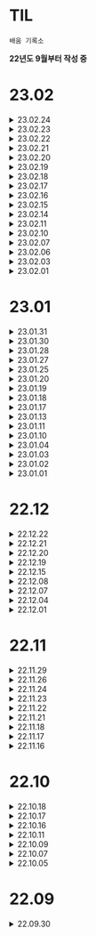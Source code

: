 # TIL

`배움 기록소`  

**22년도 9월부터 작성 중**


# 23.02

<details>
<summary>23.02.24</summary>
<div markdown="1">

**DATACAMP - Cluster Analysis in Python 수강**  
* Hierarchical Clustering (31%)

**DATACAMP - Introduction to R 수강**
* Factors (완료)

**DL 스터디**
* 이상치 탐지 개념 공부  
https://www.notion.so/run-the-world/Outlier-Detection-164e43c175cf457f96cfd4884038cb09?pvs=4

**SQLD 자격증 공부**
* 개념공부 - 데이터 모델과 성능
* SQL 자격검정 실전문제 과목 1 1회독

</div>
</details>


<details>
<summary>23.02.23</summary>
<div markdown="1">

**DATACAMP - Cluster Analysis in Python 수강**  
* Hierarchical Clustering (24%)

**DATACAMP - Introduction to R 수강**
* Matrices (완료)

**SQLD 자격증 공부**
* 개념공부 - 과목 1 1회독 - 하지만 후루룩 읽어서 적어도 3회독은 목표
* 기출문제 풀이
* SQLD 기출 정리강의 1편 38회 기출 영상보고 개념 채우기  
링크: https://youtu.be/G9xtiEH2LTg

</div>
</details>

<details>
<summary>23.02.22</summary>
<div markdown="1">

**DATACAMP - Cluster Analysis in Python 수강**  
* Introduction to Clustering (완료)

**DL 스터디**
* GAN 개념 정리 발표 듣기
* 3주간 진행할 프로젝트 선정 : 월간 데이콘 신용카드 사기 거래 탐지 AI 경진대회 

</div>
</details>

<details>
<summary>23.02.21</summary>
<div markdown="1">

**DATACAMP - Cluster Analysis in Python 수강**  
* Introduction to Clustering (73%)

**모두펍] 빨리 뛰어서 딥러닝 속으로**

</div>
</details>


<details>
<summary>23.02.20</summary>
<div markdown="1">

**DATACAMP - Cluster Analysis in Python 수강**  
* Introduction to Clustering (46%)

**DATACAMP - Introduction to R 수강**
* Matrices (30%)

**SQLD 자격증 공부**
* 개념공부 - 프로젝트 생명주기에서 데이터 모델링까지 
* 기출문제 풀이

**원티드] 프리온보딩 데이터 챌린지**
* 사전미션 수행  
가설을 수립하고 필요한 데이터 스키마 정의  
https://www.notion.so/run-the-world/68b3063eb2294364b0a1dfc4490c0690?pvs=4


</div>
</details>


<details>
<summary>23.02.19</summary>
<div markdown="1">

**DL 스터디 과제 수행**  
https://github.com/Danssi26/ML-DL/tree/main/RL
* RL FITB
* RL Transcript

</div>
</details>


<details>
<summary>23.02.18</summary>
<div markdown="1">

**DATACAMP - Introduction to R 수강**
* Vectors (완료)

</div>
</details>


<details>
<summary>23.02.17</summary>
<div markdown="1">

**프로그래머스 SQL 코딩 테스트 풀이**
* 대여 기록이 존재하는 자동차 리스트 구하기
* 자동차 대여 기록에서 대여중 / 대여 가능 여부 구분하기
* 상품을 구매한 회원 비율 구하기  
풀이: https://velog.io/@dbdb26/MySQL-programmers-상품을-구매한-회원-비율-구하기
* 주문량이 많은 아이스크림들 조회하기

**DATACAMP - Introduction to R 수강**
* Intro to basics (완료)
* Vectors (32%)

</div>
</details>


<details>
<summary>23.02.16</summary>
<div markdown="1">

**OCR POI Matching, Menu Option Extraction, Menu Matching 개념**

<details>
<summary>OCR POI Matching</summary>
<div markdown="1">

- OCR POI Matching은 광학 문자 인식(OCR) 기술과 지리 정보 시스템(GIS)을 활용하여 텍스트에서 추출한 정보와 실제 위치 정보를 연결하는 기술  
- 이 기술은 일반적으로 주소나 장소 이름 등의 텍스트 정보를 인식하여 해당 장소의 정확한 위치를 지도 상에서 찾아내는 데 사용  
- 이를 위해서는 OCR 기술을 사용하여 사진 속의 텍스트를 인식하고 지리 정보 시스템(GIS)에서 제공하는 POI(Point of Interest) 데이터베이스를 활용하여 해당 장소의 위치 정보를 찾아야함. POI 데이터베이스는 주소, 건물 이름, 지명 등 다양한 정보를 포함하고 있으며 이를 활용하여 텍스트 정보와 위치 정보를 매핑할 수 있음.  
- OCR POI Matching은 지도 서비스, 위치 기반 애플리케이션 등에서 사용되며, 사용자가 검색한 장소의 이름이나 주소를 인식하고, 해당 장소를 정확하게 지도 상에서 찾아내는 데 유용


</div>
</details>

<details>
<summary>Menu Option Extraction</summary>
<div markdown="1">

- Menu Option Extraction은 메뉴에서 제공되는 각각의 선택지(option)를 인식하고 추출하는 과정  
- 이 기술은 메뉴를 디지털화하여 사용자가 원하는 선택지를 쉽게 찾을 수 있도록 돕는 데 활용  
- Menu Option Extraction은 OCR 기술을 사용하여 메뉴에서 텍스트 정보를 추출  
- 이후 자연어 처리 기술을 이용하여 텍스트 정보를 의미 있는 단어로 분리하고 각각의 선택지(option)를 구분. 이를 위해서는 텍스트 정보를 정제하고, 키워드를 찾아내는 등의 과정이 필요


</div>
</details>

<details>
<summary>Menu Matching</summary>
<div markdown="1">  

- Menu Matching은 사용자가 주문하려는 음식을 자동으로 식별하고, 메뉴에서 해당 음식을 찾아 매칭하는 기술  
- 이를 통해 사용자는 메뉴에서 직접 선택지(option)를 찾아 고르는 수고를 덜 수 있음  
- 이미지 인식 기술과 자연어 처리 기술을 결합하여 구현  
- 사용자가 주문하려는 음식을 입력하면 이미지 인식 기술을 사용하여 해당 음식이 포함된 이미지를 찾아냄. - 이후 자연어 처리 기술을 사용하여 이미지와 관련된 메뉴 항목을 추출. 이를 통해 사용자가 주문하려는 음식과 매칭되는 선택지를 찾아내고 해당 선택지를 자동으로 선택


</div>
</details>

</div>
</details>


<details>
<summary>23.02.15</summary>
<div markdown="1">

**DL 스터디 참여**
* Transforemer 문제 풀이 설명
* 생성적 적대 신경망 개념 공유
* GAN 문제 풀이

</div>
</details>


<details>
<summary>23.02.14</summary>
<div markdown="1">

**DL 스터디 과제 수행**
* GAN 빈칸 문제 풀기
* GAN 필사

**DL 생성적 적대 신경망 개념 정리**
* 머신러닝 교과서 18과 정리

</div>
</details>


<details>
<summary>23.02.11</summary>
<div markdown="1">

**SQL 스터디 참여**
* 코드 공유 및 리뷰

</div>
</details>

<details>
<summary>23.02.10</summary>
<div markdown="1">

**프로그래머스 SQL 코딩 테스트 풀이**
* 취소되지 않은 진료 예약 조회하기  
풀이: https://velog.io/@dbdb26/MySQL-programmers-저자-별-카테고리-별-매출액-집계하기
* 저자 별 카테고리 별 매출액 집계하기  
풀이: https://velog.io/@dbdb26/MySQL-programmers-저자-별-카테고리-별-매출액-집계하기-vcyr2tth  
* 5월 식품들의 총매출 조회하기  
풀이: https://velog.io/@dbdb26/MySQL-programmers-5월-식품들의-총매출-조회하기

</div>
</details>

<details>
<summary>23.02.07</summary>
<div markdown="1">

**딥러닝 스터디 개념 정리 및 공부**
* GAN(Generative Adversarial Network)  
https://www.notion.so/run-the-world/a9cc5014f4dd44ae9202acab26a0cd1b


</div>
</details>

<details>
<summary>23.02.06</summary>
<div markdown="1">

**딥러닝 스터디 과제 수행**
* RNN 필사  
https://github.com/Danssi26/ML-DL/blob/main/RNN/16_2_16_3_Transcript.ipynb
* RNN FITB  
https://github.com/Danssi26/ML-DL/blob/main/RNN/16.2_16.3_RNN_%20FITB.ipynb
* Transformer 모델 필사  
https://github.com/Danssi26/ML-DL/blob/main/RNN/16_1_16_4_Transformer_Transcript.ipynb
* Transformer 모델 FITB  
https://github.com/Danssi26/ML-DL/blob/main/RNN/16_1_16_4_FITB.ipynb

</div>
</details>


<details>
<summary>23.02.03</summary>
<div markdown="1">

**프로그래머스 SQL lev2,3 문제 전부 풀기**

* 대여 횟수가 많은 자동차들의 월별 대여 횟수 구하기
* 성분으로 구분한 아이스크림 총 주문량
* 조건에 맞는 도서와 저자 리스트 출력하기
* 카테고리 별 도서 판매량 집계하기
* 진료과별 총 예약 횟수 출력하기
* 상품 별 오프라인 매출 구하기
* 오랜 기간 보호한 동물(2)
* 가격대 별 상품 개수 구하기
* 3월에 태어난 여성 회원 목록 출력하기
* 조건별로 분류하여 주문상태 출력하기
* 가격이 제일 비싼 식품의 정보 출력하기

**Transformer 모델 한글 챗봇 실습**  
실습 코드 참고 출처: https://github.com/ukairia777/tensorflow-transformer

</div>
</details>


<details>
<summary>23.02.01</summary>
<div markdown="1">

**딥러닝 스터디 발표 준비 및 발표**
* 순차데이터 소개
* 트랜스포머 모델(Transformer)  
* 발표 자료  
https://www.notion.so/run-the-world/2f9de1a8742f40058feecd60c4ac5670

</div>
</details>


# 23.01

<details>
<summary>23.01.31</summary>
<div markdown="1">


**RNN 개념 정리**
* https://run-the-world.notion.site/b6258e74d0554a7c82b58f37e6cced42

**딥러닝 스터디 과제**  
https://github.com/Danssi26/ML-DL/tree/main/CNN
* CNN 필사
* CNN FITB

</div>
</details>

<details>
<summary>23.01.30</summary>
<div markdown="1">


**CNN 개념 정리**

**딥러닝 스터디 과제(CNN) 관련 데이터 정리**


</div>
</details>

<details>
<summary>23.01.28</summary>
<div markdown="1">


**SQL 스터디 참여**

* 코드 공유


</div>
</details>

<details>
<summary>23.01.27</summary>
<div markdown="1">


**programmers SQL 코테 풀기**

* 자동차 대여 기록에서 장기/단기 대여 구분하기
* 과일로 만든 아이스크림 고르기
* 인기있는 아이스크림
* 흉부외과 또는 일반외과 의사 목록 출력하기
* 12세 이하인 여자 환자 목록 출력하기
* 가장 비싼 상품 구하기
* 조건에 맞는 회원수 구하기
* 나이 정보가 없는 회원 수 구하기
* 경기도에 위치한 식품창고 목록 출력하기
* 강원도에 위치한 생산공장 목록 출력하기

</div>
</details>

<details>
<summary>23.01.25</summary>
<div markdown="1">


**프로그래머의 뇌**


</div>
</details>


<details>
<summary>23.01.20</summary>
<div markdown="1">

**programmers SQL 코테 풀기**

* 평균 일일 대여 요금 구하기
* 재구매가 일어난 상품과 회원 리스트 구하기
* 12세 이하인 여자 환자 목록 출력하기
* 자동차 종류 별 특정 옵션이 포함된 자동차 수 구하기
* 즐겨찾기가 가장 많은 식당 정보 출력하기
* 카테고리 별 상품 개수 구하기
* 자동차 대여 기록에서 장기/단기 대여 구분하기

</div>
</details>

<details>
<summary>23.01.19</summary>
<div markdown="1">


**solvesql-datarian SQL 데이터 분석 캠프 실전반 쉬움 문제 풀기**
* 첫 주문과 마지막 주문
* 배송 예정일 예측 성공과 실패
* 많이 주문한 테이블 찾기
* 레스토랑의 대목
* 레스토랑의 요일별 VIP
* 레스토랑의 요일별 매출 요약

**velog에 solvesql 코테 풀었던 거 일부 업로드**
* https://velog.io/@dbdb26/MySQL-solvesql-연습문제-깨기-2난이도쉬움


**개인 포토폴리오 수정**
* 빵BTI 프로젝트 부분 전면 수정
* https://danbichoi26.oopy.io/92a61b71-6190-4cbb-a6f8-52c1aca90dab

</div>
</details>

<details>
<summary>23.01.18</summary>
<div markdown="1">


**딥러닝 스터디 참여**
* 머신러닝 교과서 15장 심층 합성곱 신경망으로 이미지 분류
* 개념 발표 듣고 정리

</div>
</details>


<details>
<summary>23.01.17</summary>
<div markdown="1">


**딥러닝 스터디 과제 수행**
* 머신러닝 교과서 15장 심층 합성곱 신경망으로 이미지 분류 개념정리
* 합성곱 신경망 관련 면접 질문 준비

</div>
</details>


<details>
<summary>23.01.13</summary>
<div markdown="1">


**solvesql 난이도 쉬움 문제 전부 풀기**  
*기존에 풀었던 문제들은 다시 풀지 않음*
* 데이터 그룹으로 묶기
* 두 테이블 결합하기
* 레스토랑 웨이터의 팁 분석
* 특정 컬럼만 조회하기
* 몇 분이서 오셨어요?
* 최근 올림픽이 개최된 도시
* 우리 플랫폼에 정착한 판매자1
* 쇼핑몰의 일일 매출액
* 멘토링 짝꿍 리스트
* 점검이 필요한 자전거 찾기
* 코드 기록: https://velog.io/@dbdb26/MySQL-solvesql-연습문제-깨기난이도쉬움
</div>
</details>


<details>
<summary>23.01.11</summary>
<div markdown="1">


**머신러닝 스터디 발표**
* Decision Tree
* Random Forest 
* 발표자료: https://www.notion.so/run-the-world/Decision-Tree-Random-Forest-412d0ed7708d4bf0bfc55fd7e822257c

</div>
</details>

<details>
<summary>23.01.10</summary>
<div markdown="1">


**머신러닝 스터디 과제 수행**
* Decision Tree
* Random Forest 
* https://github.com/Danssi26/ML-DL/tree/main/Decision%20Tree%20%26%20Random%20Forest

</div>
</details>


<details>
<summary>23.01.04</summary>
<div markdown="1">

**머신러닝 스터디 참여**
* K-means & Hierarchical Clustering 개념 발표 듣고 정리

</div>
</details>

<details>
<summary>23.01.03</summary>
<div markdown="1">

**머신러닝 교과서 개념 정리**
* 12강
* 13강

</div>
</details>


<details>
<summary>23.01.02</summary>
<div markdown="1">

**머신러닝 스터디 과제**
* K-means clustering FITB
* Hierarchical Clustering FITB
* https://github.com/Danssi26/ML-DL/tree/main/Clustering

* K-means clustering 관련 면접 질문 작성  
Q. K 평균 알고리즘의 단점을 개선한 모델은 어떤 것들이 있을까요? K 평균 알고리즘의 단점도 함께 설명해주세요. 

<details>
<summary>면접 답변</summary>
<div markdown="1">


K 평균 알고리즘의 단점은 다음과 같습니다.

- 사람이 사전에 초기 K값을 지정해 주어야합니다. 그리고 해당 값이 실제 데이터 분포와 다를 가능성이 있습니다.
- K 평균값은 국소 최적해에만 수렴하고, 효과는 초깃값에 영향을 많이 받습니다.
- 특이점 데이터의 영향을 많이 받습니다.
- 샘플 포인트는 하나의 군집에만 분류될 수 있습니다.

개선한 모델은 K-means ++과 ISODATA 알고리즘이 있습니다.

K-means ++은 초깃값 선택이 개선되었습니다. 임의로 K개의 샘플을 군집 중심으로 설정한 반면 K-mens++은 이미 n개의 초기 군집 중심을 선택했다고 가정한다면 n+1번째 군집 중심을 첫 번째 군집 중심(n=1)을 선택할 때 현재 n개 군집 중심에서 거리가 먼 샘플이 선택될 확률을 높게 만듭니다. 첫 번 째 군집 중심을 선택할 때는 동일하게 임의적으로 선택합니다. 

ISODATA 알고리즘은 K값의 크기가 불명확할 때 사용합니다. K평균 알고리즘에서 군집 개수 K값의 값은 사람이 사전에 정의해야 하며, 계산 중에는 변경할 수 없습니다. 하지만 고차원의 대용량 데이터를 만났을 때 K의 크기를 예측하기가 어려운 경우가 많습니다. ISODATA 알고리즘는 이를 개선했습니다. 모 클래스에 속하는 샘플 수가 작아지면 해당 클래스를 삭제하고, 모 클래스에 속하는 샘플 수가 많아지거나 분산 정도가 비교적 크다면 해당 클래스를 두 개의 하위 클래스로 나누는 것이 핵심 아이디어입니다. 여기서 K평균 알고리즘을 기반으로 두 가지 단계를 더합니다. 하나는 군집 중심 수를 늘리는 것입니다. 또 다른 하나는 군집 중심 수를 줄이는 방법입니다. 
참고: 데이터 과학자와 데이터 엔지니어를 위한 인터뷰 문답집 | 제이펍
</div>
</details>

* Hierarchical Clustering 관련 면접 질문 작성  
Q. 계층적 클러스터와 비계층적 클러스터의 차이는 무엇일까요?  
<details>
<summary>면접 답변</summary>
<div markdown="1">

비계층적 클러스터(Non-Hierarchical Clustering)란, 말그대로 계층을 두지않고 그룹화를 할 유사도 측정 방식에 따라 최적의 그룹(cluster)을 계속적으로 찾아나가는 방법입니다. 이러한 비계층적 클러스터에는 K-means가 있습니다. K-means는 중심기반(Center-based) 클러스터링 방법으로 “유사한 데이터는 중심점(centroid)을 기반으로 분포할 것이다”는 가정을 기반으로 합니다.

계층척 클러스터는 특정 알고리즘에 의해 데이터들을 연결하여 계층적으로 클러스트를 구성해 나가는 방법입니다. 계층적으로 클러스터들을 쌓아나가는 방식을 취하고 있으며 예시로는 덴드로그램이 존재합니다. 비계층적 클러스터와의 차이로는 최초의 클러스터의 개수를 가정을 필요가 없다는 점입니다.
</div>
</details>


</div>
</details>


<details>
<summary>23.01.01</summary>
<div markdown="1">

**모두를 위한 딥러닝 시즌2 수강 후 정리**
* 04 Multi variable linear regression  
* https://velog.io/@dbdb26/모두를-위한-딥러닝-시즌2-04-Multi-variable-linear-regression

**머신러닝 스터디 과제 수행**
* K-means clustering 필사
* Hierarchical Clustering 필사
* https://github.com/Danssi26/ML-DL/tree/main/Clustering

</div>
</details>

# 22.12

<details>
<summary>22.12.22</summary>
<div markdown="1">

**SQL 스터디 문제 풀기**
* RFM 분석
* 인프런 - 다양한 사례로 익히는 SQL 데이터 분석 : RFM 항목 수강

</div>
</details>


<details>
<summary>22.12.21</summary>
<div markdown="1">

**머신러닝 스터디 AdaBoost 발표**
* AdaBoost 발표 자료 추후 업로드

**DataCamp**
* Introduction to R
* Cluster Analysis in Python

</div>
</details>


<details>
<summary>22.12.20</summary>
<div markdown="1">

**머신러닝 스터디 AdaBoost 발표 준비**
* AdaBoost 개념 및 알고리즘 정리
* 사이킷런을 활용한 AdaBoost 실습

**벨로그 모두를 위한 딥러닝 시즌2 정리 업로드**  
https://velog.io/@dbdb26/모두를-위한-딥러닝-시즌2-02-Simple-Linear-Regression

</div>
</details>


<details>
<summary>22.12.19</summary>
<div markdown="1">

**머신러닝 교과서 필사 및 FITB 수행**
* Bagging
* Boosting - AdaBoost
https://github.com/Danssi26/ML-DL/tree/main/Ensemble%20Learning


</div>
</details>

<details>
<summary>22.12.15</summary>
<div markdown="1">

**모두콘 2022 참가**
* 육아에서 배우는 데이터 유튜부 채널의 소통 방정식
* 금융분야 AI 적용 방향
* 모두를 위한, 모두에 의한 파이토치 사용자 모임
* N행시를 지어주는 트위터봇? [문학적인 N군 개발기]
* 음악으로 인사이드 아웃!
* 당신 개발자 맞아?
* 현대적인 추천 시스템 구축을 위한 여정

</div>
</details>


<details>
<summary>22.12.08</summary>
<div markdown="1">

**구글 BigQuery 스터디**

* 일/주/월 분기별 매출액 및 주문건수
* 평균매출
* 매출 z차트


</div>
</details>

<details>
<summary>22.12.07</summary>
<div markdown="1">

**머신러닝 스터디 모임**

* 로지스틱 회귀분석
* SVM
* 추후 보충 예정

</div>
</details>


<details>
<summary>22.12.04</summary>
<div markdown="1">

**머신러닝 교과서 필사**

* ch.3 사이킷런, 서포트 벡터 머신을 사용한 최대 마진 분류

</div>
</details>


<details>
<summary>22.12.01</summary>
<div markdown="1">

**MySQL 코딩테스트 스터디 문제 풀이**

* solvesql - 지역별 주문의 특징  
https://solvesql.com/problems/characteristics-of-orders/

* 문제풀이  
https://velog.io/@dbdb26/MySQL-solvesql-지역별-주문의-특징

</div>
</details>

# 22.11

<details>
<summary>22.11.29</summary>
<div markdown="1">

**모두의 딥러닝 시즌2 수강하고 정리**

* https://run-the-world.notion.site/2-d5efda29d0f34c7098682fd15aef08cc

</div>
</details>


<details>
<summary>22.11.26</summary>
<div markdown="1">

**MySQL 코딩 테스트 스터디**

**그로잉맘 넘블 챌린지**

* 경쟁사 재조사
* 매출 정리 마무리

</div>
</details>

<details>
<summary>22.11.24</summary>
<div markdown="1">

**그로잉맘 넘블 챌린지**

* `기대 판매 마진율` 계산
* 브랜드 포지셔닝

</div>
</details>

<details>
<summary>22.11.23</summary>
<div markdown="1">

**MySQL 코딩테스트 스터디 문제 풀이**

* leetcode - 1393. Capital Gain/Loss  
https://leetcode.com/problems/capital-gainloss/
* 문제 풀이  
https://velog.io/@dbdb26/MySQL-leetcode1393.Capital-GainLoss

</div>
</details>

<details>
<summary>22.11.22</summary>
<div markdown="1">

**빵BTI 회고**
* KPT 회고

**빵BTI 깃헙 정비**
* https://github.com/Bread-BTI/Bread-BTI

</div>
</details>

<details>
<summary>22.11.21</summary>
<div markdown="1">

**넘블 챌린지**
* 그로잉맘 매출 데이터 분석  
상반기 하반기 별 상품 판매량과 매출액 비교

</div>
</details>

<details>
<summary>22.11.18</summary>
<div markdown="1">

**MySQL 코딩테스트 스터디 문제 풀이**
* solvesql - 최고의 근무일을 찾아라  
GROUP BY와 최댓값 출력 쿼리 복습

</div>
</details>

<details>
<summary>22.11.17</summary>
<div markdown="1">

**Tech-verse2022**

* 일본어 기반 모델 HyperCLOVA의 대규모화와 응용가능성
일본어 기반 자연어 처리 모델을 개발  
82B로 대규모한 모델에 대한 과제 발표  
생성결과의 공평성과 윤리의 문제에 대한 고찰 필요  
프롬포트 응답을 빠르게 하기 위해서 어떤 방안 구상해보면 좋을지 생각해보기

</div>
</details>

<details>
<summary>22.11.16</summary>
<div markdown="1">

**머신러닝, 딥러닝 스터디 OT**

</div>
</details>

# 22.10

<details>
<summary>22.10.18</summary>
<div markdown="1">

**네이버 지도 맛집 스크래핑**

* 프로젝트 팀 TL님께서 공유해주신 코드를 통해 네이버 지도 맛집 스크래핑 시도
* 35% 정도 수행

</div>
</details>

<details>
<summary>22.10.17</summary>
<div markdown="1">

**텍스트 분석**
* 통계 수업에 배웠던 코드 활용해서 리뷰 텍스트 분석
    <details>
    <summary>텍스트 분석 코드</summary>
    <div makrkdown="1">

    ```python
    import pandas as pd
    import numpy as np
    import matplotlib.pyplot as plt
    import re
    import urllib.request
    from konlpy.tag import Okt ## konlpy.tag 한국 형태소 분석기
    from tqdm import tqdm
    from tensorflow.keras.preprocessing.text import Tokenizer
    from tensorflow.keras.preprocessing.sequence import pad_sequences

    df = pd.read_excel('소금빵맛집_스윗솔트_리뷰200.xlsx')

    from sklearn.feature_extraction.text import CountVectorizer
    cv = CountVectorizer(stop_words='english', max_features=2000)
    dtm = cv.fit_transform(df.bread)

    word_count = pd.DataFrame({
    '단어': cv.get_feature_names_out(),
    '빈도': dtm.sum(axis=0).flat
    })

    word_count.sort_values('빈도', ascending=False).head(35)
    ```
* 오류 발생  
테이블에 빈 행이 생겼더니 `AttributeError: 'int' object has no attribute 'lower' in TFIDF and CountVectorizer` 에러 발생
* 생각보다 리뷰 데이터는 빵의 특성을 잘 보여주지 않는다는 것을 깨달음...  
대부분 맛 평가를 '맛있다'로 퉁치고 상세하게 설명하지 않음
    </div>
    </details>


<details>
<summary> 22.10.16</summary>
<div markdown="1">       

**네이버 지도 스크래핑**
* ifame으로 네이버 지도에서 검색어를 검색했을 때 나오는 결과창만을 뽑아냄
* 검색 출력 창이 스크롤되지 않는 문제 발생
* 타사이트에서는 제대로 스크롤되나 네이버 플레이스 검색 출력값 창에서만 불가

    <details>
    <summary> 실패 코드 </summary>
    <div markdown="1"> 
        
    ```python
    from selenium import webdriver
    from bs4 import BeautifulSoup
    from selenium.webdriver.chrome.service import Service
    from webdriver_manager.chrome import ChromeDriverManager
    from selenium.webdriver.common.by import By # import 문 추가
    import pandas as pd
    import time 

    chrome_options = webdriver.ChromeOptions()
    driver = webdriver.Chrome(service=Service(ChromeDriverManager().install()), options=chrome_options)

    driver.implicitly_wait(3)
    # Selenium을 통해 실제 크롬창에서 접속한 것과 동일하게 해당 URL내용을 가져옴
    driver.get("희망 url")

    last_height = driver.execute_script("return document.body.scrollHeight")
 
    while True:
        driver.execute_script("window.scrollTo(0, document.body.scrollHeight)")
        time.sleep(2)
        new_height = driver.execute_script("return document.body.scrollHeight")
        if new_height == last_height:
            break
        last_height = new_height
        html = driver.page_source
    ```
        
    </div>
    </details>

</div>
</details>

<details>
<summary>22.10.11</summary>
<div markdown="1">       

**GALQ 자격증 취득^^**

**K-평균 군집분석 (K-Means cluster)** 
* 사이킷런(sklearn) 활용해서 어떤 식으로 사용하는지
* https://planharry.tistory.com/43 참고

</div>
</details>

<details>
<summary>22.10.09 </summary>
<div markdown="1">       

**Pandas로 데이터셋에 원하는 컬럼의 문자열 추출 개수 세기**
* Velog에 코드 정리한 거 올려주기 https://velog.io/@dbdb26/Pandas-특정-문자열-추출-후-개수-세기

</div>
</details>

<details>
<summary>22.10.07</summary>
<div markdown="1">       

**깃 오류잡기 (성공)**
* 다시 처음부터 깃 레포지토리와 vscode 연결.
무언가 꼬여서 안될 때는 처음부터 다시해보는 것이 방법일 수 있음

**파이썬 복습**
* 어수웅 강사님 강의 필기본 다시 보면서 클래스 복습

</div>
</details>

<details>
<summary>22.10.05</summary>
<div markdown="1">       

**깃 연결 오류잡기(1차 시도 실패)**
* vscode와의 연결 오류 찾으려했으나 실패 -> 이번 주 안으로 해결 도전

**포토폴리오 제작 위한 경험정리**
* 포토폴리오 레퍼런스 수집
* 경험정리 작성

</div>
</details>

# 22.09

<details>
<summary>22.09.30</summary>
<div markdown="1">       

# TIL 시작

**공간분석 공모전 폭주 기관차 332 팀 회고**
* KPT 회고를 통해 팀의 유지할 점, 개선할 점 작성
* 팀 워크스페이스에 정리

**도메인**
* 관심 도메인 탐색


</div>
</details>


